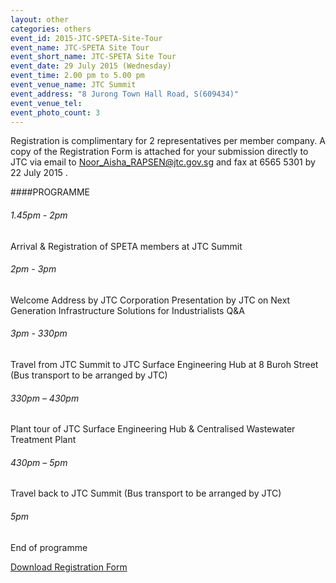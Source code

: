 ```yaml
---
layout: other
categories: others
event_id: 2015-JTC-SPETA-Site-Tour
event_name: JTC-SPETA Site Tour
event_short_name: JTC-SPETA Site Tour
event_date: 29 July 2015 (Wednesday)
event_time: 2.00 pm to 5.00 pm
event_venue_name: JTC Summit
event_address: "8 Jurong Town Hall Road, S(609434)"
event_venue_tel: 
event_photo_count: 3
---
```



Registration is complimentary for 2 representatives per member company.  A copy of the Registration Form is attached for your submission directly to JTC via email to Noor_Aisha_RAPSEN@jtc.gov.sg and fax at 6565 5301 by 22 July 2015 .

####PROGRAMME

###### 1.45pm - 2pm 
Arrival & Registration of SPETA members at JTC Summit

###### 2pm - 3pm
Welcome Address by JTC Corporation
Presentation by JTC on Next Generation Infrastructure Solutions for Industrialists
Q&A

###### 3pm - 330pm            
Travel from JTC Summit to JTC Surface Engineering Hub at 8 Buroh Street
(Bus transport to be arranged by JTC)

###### 330pm – 430pm
Plant tour of JTC Surface Engineering Hub & Centralised Wastewater Treatment Plant
 
###### 430pm – 5pm
Travel back to JTC Summit
(Bus transport to be arranged by JTC)

###### 5pm
End of programme


<a href="{{ site.url }}/images/events/2015-JTC-SPETA-Site-Tour/form.docx">Download Registration Form</a>

